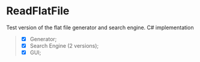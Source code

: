 # ReadFlatFile
Test version of the flat file generator and search engine. C# implementation

>   * [x]  Generator;
>   * [x]  Search Engine (2 versions);
>   * [x]  GUI;
